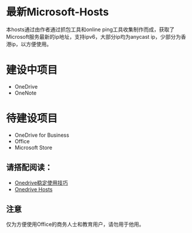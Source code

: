 # 最新Microsoft-Hosts

本hosts通过由作者通过抓包工具和online ping工具收集制作而成，获取了Microsoft服务最新的ip地址，支持ipv6，大部分ip均为anycast ip，少部分为香港ip，以方便使用。

# 建设中项目

 - OneDrive
 - OneNote
 
# 待建设项目

 - OneDrive for Business
 - Office
 - Microsoft Store
  
  
## 请搭配阅读：
 - [Onedrive稳定使用技巧](https://www.zhangxuhu.com/archives/35.html)
 - [Onedrive Hosts](https://www.zhangxuhu.com/archives/158.html)

## 注意
仅为方便使用Office的商务人士和教育用户，请勿用于他用。
